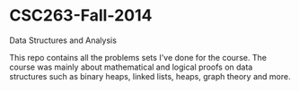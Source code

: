# CSC263-Fall-2014
Data Structures and Analysis

This repo contains all the problems sets I've done for the course. The course was mainly about mathematical and logical proofs on data structures such as binary heaps, linked lists, heaps, graph theory and more.
